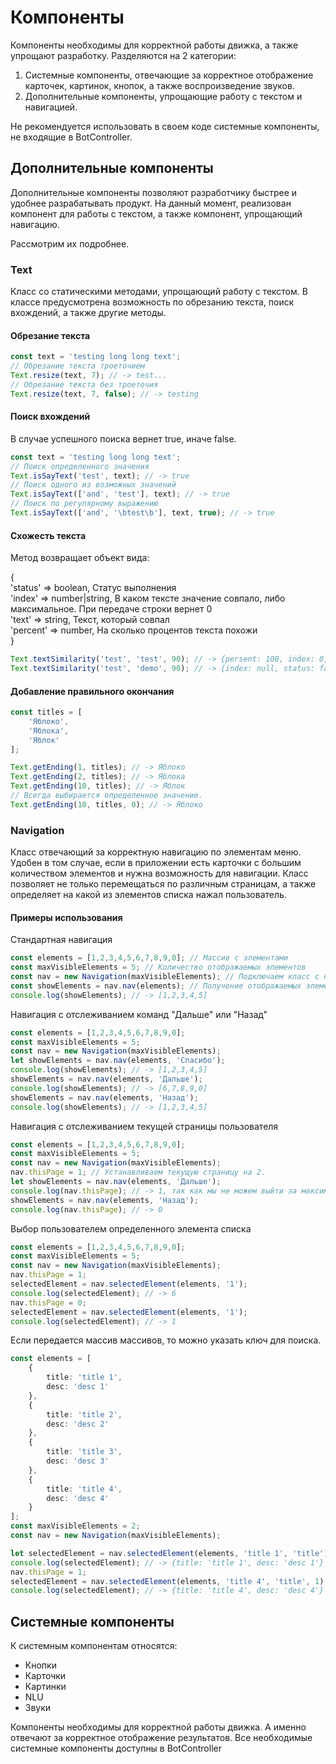 # Компоненты
Компоненты необходимы для корректной работы движка, а также упрощают разработку. Разделяются на 2 категории:
1. Системные компоненты, отвечающие за корректное отображение карточек, картинок, кнопок, а также воспроизведение звуков.
2. Дополнительные компоненты, упрощающие работу с текстом и навигацией.

Не рекомендуется использовать в своем коде системные компоненты, не входящие в BotController.

## Дополнительные компоненты
Дополнительные компоненты позволяют разработчику быстрее и удобнее разрабатывать продукт. На данный момент, реализован компонент для работы с текстом, а также компонент, упрощающий навигацию.

Рассмотрим их подробнее.

### Text
Класс со статическими методами, упрощающий работу с текстом. В классе предусмотрена возможность по обрезанию текста, поиск вхождений, а также другие методы.
#### Обрезание текста
```typescript
const text = 'testing long long text';
// Обрезание текста троеточием
Text.resize(text, 7); // -> test...
// Обрезание текста без троеточия
Text.resize(text, 7, false); // -> testing
```
#### Поиск вхождений
В случае успешного поиска вернет true, иначе false.
```typescript
const text = 'testing long long text';
// Поиск определенного значения
Text.isSayText('test', text); // -> true
// Поиск одного из возможных значений
Text.isSayText(['and', 'test'], text); // -> true
// Поиск по регулярному выражению
Text.isSayText(['and', '\btest\b'], text, true); // -> true
```
#### Схожесть текста
Метод возвращает объект вида:

{\
'status' => boolean, Статус выполнения\
'index' => number|string, В каком тексте значение совпало, либо максимальное. При передаче строки вернет 0\
'text' => string, Текст, который совпал\
'percent' => number, На сколько процентов текста похожи\
}
```typescript
Text.textSimilarity('test', 'test', 90); // -> {persent: 100, index: 0, status: true, text: 'test'};
Text.textSimilarity('test', 'demo', 90); // -> {index: null, status: false, text: null};
```
#### Добавление правильного окончания
```typescript
const titles = [
    'Яблоко',
    'Яблока',
    'Яблок'
];

Text.getEnding(1, titles); // -> Яблоко
Text.getEnding(2, titles); // -> Яблока
Text.getEnding(10, titles); // -> Яблок
// Всегда выбирается определенное значение.
Text.getEnding(10, titles, 0); // -> Яблоко
```


### Navigation
Класс отвечающий за корректную навигацию по элементам меню. Удобен в том случае, если в приложении есть карточки с большим количеством элементов и нужна возможность для навигации.
Класс позволяет не только перемещаться по различным страницам, а также определяет на какой из элементов списка нажал пользователь.
#### Примеры использования
Стандартная навигация
```typescript
const elements = [1,2,3,4,5,6,7,8,9,0]; // Массив с элементами
const maxVisibleElements = 5; // Количество отображаемых элементов
const nav = new Navigation(maxVisibleElements); // Подключаем класс с навигацией
const showElements = nav.nav(elements); // Получение отображаемых элементов
console.log(showElements); // -> [1,2,3,4,5]
```
Навигация с отслеживанием команд "Дальше" или "Назад"
```typescript
const elements = [1,2,3,4,5,6,7,8,9,0];
const maxVisibleElements = 5;
const nav = new Navigation(maxVisibleElements);
let showElements = nav.nav(elements, 'Спасибо');
console.log(showElements); // -> [1,2,3,4,5]
showElements = nav.nav(elements, 'Дальше');
console.log(showElements); // -> [6,7,8,9,0]
showElements = nav.nav(elements, 'Назад');
console.log(showElements); // -> [1,2,3,4,5]
```
Навигация с отслеживанием текущей страницы пользователя
```typescript
const elements = [1,2,3,4,5,6,7,8,9,0];
const maxVisibleElements = 5;
const nav = new Navigation(maxVisibleElements);
nav.thisPage = 1; // Устанавливаем текущую страницу на 2.
let showElements = nav.nav(elements, 'Дальше');
console.log(nav.thisPage); // -> 1, так как мы не можем выйти за максимальное количество страниц
showElements = nav.nav(elements, 'Назад');
console.log(nav.thisPage); // -> 0
```
Выбор пользователем определенного элемента списка
```typescript
const elements = [1,2,3,4,5,6,7,8,9,0];
const maxVisibleElements = 5;
const nav = new Navigation(maxVisibleElements);
nav.thisPage = 1;
selectedElement = nav.selectedElement(elements, '1');
console.log(selectedElement); // -> 6
nav.thisPage = 0;
selectedElement = nav.selectedElement(elements, '1');
console.log(selectedElement); // -> 1
```
Если передается массив массивов, то можно указать ключ для поиска.
```typescript
const elements = [
    {
        title: 'title 1',
        desc: 'desc 1'
    },
    {
        title: 'title 2',
        desc: 'desc 2'
    },
    {
        title: 'title 3',
        desc: 'desc 3'
    },
    {
        title: 'title 4',
        desc: 'desc 4'
    }
];
const maxVisibleElements = 2;
const nav = new Navigation(maxVisibleElements);

let selectedElement = nav.selectedElement(elements, 'title 1', 'title');
console.log(selectedElement); // -> {title: 'title 1', desc: 'desc 1'}
nav.thisPage = 1;
selectedElement = nav.selectedElement(elements, 'title 4', 'title', 1);
console.log(selectedElement); // -> {title: 'title 4', desc: 'desc 4'}
```

## Системные компоненты
К системным компонентам относятся:
- Кнопки
- Карточки
- Картинки
- NLU
- Звуки

Компоненты необходимы для корректной работы движка. А именно отвечают за корректное отображение результатов.
Все необходимые системные компоненты доступны в BotController